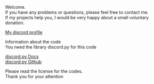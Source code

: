 <p>Welcome. <br>
    If you have any problems or questions, please feel free to contact me. <br>
    If my projects help you, I would be very happy about a small voluntary donation.</p>

<a href="https://discord.com/users/1067204055929192548">My discord profile</a>

<p>Information about the code <br>
    You need the library discord.py for this code</p>

<a href="https://discordpy.readthedocs.io/en/stable/">discord.py Docs</a> <br>
<a href="https://github.com/Rapptz/discord.py">discord.py Github</a>

<p>Please read the license for the codes. <br>
    Thank you for your attention
</p>
